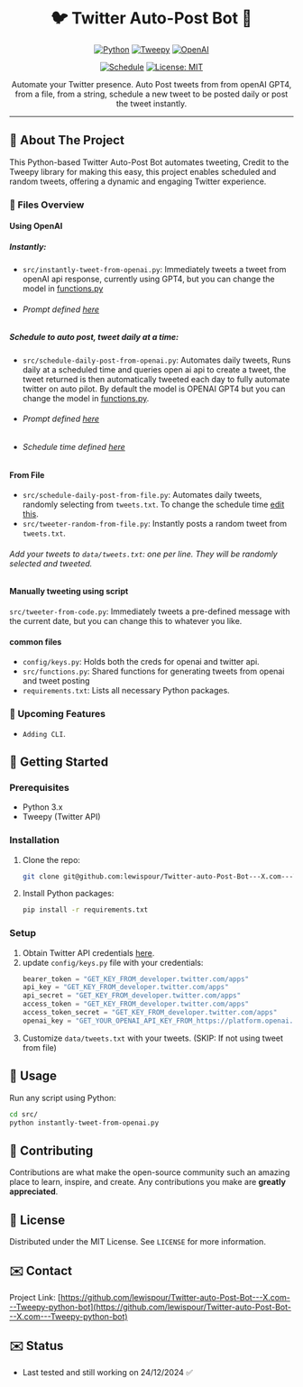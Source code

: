 <div align="center">

# 🐦 Twitter Auto-Post Bot 🤖

[![Python](https://img.shields.io/badge/python-v3.7+-blue.svg)](https://www.python.org/downloads/release/python-370/)
[![Tweepy](https://img.shields.io/badge/tweepy-v4.14-blue)](http://docs.tweepy.org/en/latest/)
[![OpenAI](https://img.shields.io/badge/openai-v1.11.1-blue.svg)](https://platform.openai.com/docs/libraries)

[![Schedule](https://img.shields.io/badge/schedule-v1.2.1-blue)](https://schedule.readthedocs.io/en/stable/)
[![License: MIT](https://img.shields.io/badge/License-MIT-yellow.svg)](https://opensource.org/licenses/MIT)

Automate your Twitter presence. Auto Post tweets from from openAI GPT4, from a file, from a string, schedule a new tweet to be posted daily or post the tweet instantly.
</div>

---

## 🌟 About The Project

This Python-based Twitter Auto-Post Bot automates tweeting, Credit to the Tweepy library for making this easy, this project enables scheduled and random tweets, offering a dynamic and engaging Twitter experience.

### 📁 Files Overview
#### Using OpenAI
##### Instantly:
- `src/instantly-tweet-from-openai.py`: Immediately tweets a tweet from openAI api response, currently using GPT4, but you can change the model in [functions.py](https://github.com/lewispour/Twitter-auto-Post-Bot---X.com---Tweepy-python-bot/blob/main/src/functions.py#L21)

- ###### Prompt defined [here](https://github.com/lewispour/Twitter-auto-Post-Bot---X.com---Tweepy-python-bot/blob/main/src/instantly-tweet-from-openai.py#L7) 

##### Schedule to auto post, tweet daily at a time:
- `src/schedule-daily-post-from-openai.py`: Automates daily tweets, Runs daily at a scheduled time and queries open ai api to create a tweet, the tweet returned is then automatically tweeted each day to fully automate twitter on auto pilot. By default the model is OPENAI GPT4 but you can change the model in [functions.py](https://github.com/lewispour/Twitter-auto-Post-Bot---X.com---Tweepy-python-bot/blob/main/src/functions.py#L21).
- ###### Prompt defined [here](https://github.com/lewispour/Twitter-auto-Post-Bot---X.com---Tweepy-python-bot/blob/main/src/schedule-daily-post-from-openai.py#L12) 
- ###### Schedule time defined [here](https://github.com/lewispour/Twitter-auto-Post-Bot---X.com---Tweepy-python-bot/blob/main/src/schedule-daily-post-from-openai.py#L20)

#### From File
- `src/schedule-daily-post-from-file.py`: Automates daily tweets, randomly selecting from `tweets.txt`. To change the schedule time [edit this](https://github.com/lewispour/Twitter-auto-Post-Bot---X.com---Tweepy-python-bot/blob/main/src/schedule-daily-post-from-file.py#L22).
- `src/tweeter-random-from-file.py`: Instantly posts a random tweet from `tweets.txt`.

###### Add your tweets to `data/tweets.txt`: one per line. They will be randomly selected and tweeted. 

#### Manually tweeting using script
`src/tweeter-from-code.py`: Immediately tweets a pre-defined message with the current date, but you can change this to whatever you like.

#### common files
- `config/keys.py`: Holds both the creds for openai and twitter api.
- `src/functions.py`: Shared functions for generating tweets from openai and tweet posting
- `requirements.txt`: Lists all necessary Python packages.

### 📁 Upcoming Features
- `Adding CLI`.

## 🚀 Getting Started

### Prerequisites

- Python 3.x
- Tweepy (Twitter API)

### Installation

1. Clone the repo:
   ```sh
   git clone git@github.com:lewispour/Twitter-auto-Post-Bot---X.com---Tweepy-python-bot.git
   ```
2. Install Python packages:
   ```sh
   pip install -r requirements.txt
   ```

### Setup

1. Obtain Twitter API credentials [here](https://developer.twitter.com/apps).
2. update `config/keys.py` file with your credentials:
    ```python
   bearer_token = "GET_KEY_FROM_developer.twitter.com/apps"
   api_key = "GET_KEY_FROM_developer.twitter.com/apps"
   api_secret = "GET_KEY_FROM_developer.twitter.com/apps"
   access_token = "GET_KEY_FROM_developer.twitter.com/apps"
   access_token_secret = "GET_KEY_FROM_developer.twitter.com/apps"
   openai_key = "GET_YOUR_OPENAI_API_KEY_FROM_https://platform.openai.com/api-keys"
    ```
3. Customize `data/tweets.txt` with your tweets. (SKIP: If not using tweet from file)

## 🔧 Usage

Run any script using Python:

```bash
cd src/
python instantly-tweet-from-openai.py
```

## 🤝 Contributing

Contributions are what make the open-source community such an amazing place to learn, inspire, and create. Any contributions you make are **greatly appreciated**.

## 📝 License

Distributed under the MIT License. See `LICENSE` for more information.

## ✉️ Contact
Project Link: [https://github.com/lewispour/Twitter-auto-Post-Bot---X.com---Tweepy-python-bot](https://github.com/lewispour/Twitter-auto-Post-Bot---X.com---Tweepy-python-bot)

## ✉️ Status
- Last tested and still working on 24/12/2024 ✅
